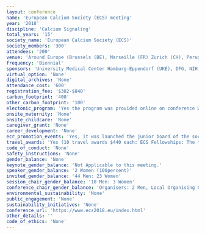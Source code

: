 ```yaml
---
layout: conference 
name: 'European Calcium Society (ECS) meeting'
year: '2018'
discipline: 'Calcium Signaling'
total_years: '15'
society_name: 'European Calcium Society (ECS)'
society_members: '300'
attendees: '200'
venue: 'Around Europe (Brussels (BE), Marseille (FR) Zurich (CH), Perugia (IT), Munster (DE), Paris (FR), Cambridge (UK), Strasbourg (FR), Leuven (BE), Warsaw (PO), Toulouse (FR), Aix-en-Provence (FR), Valladolid (ES), Hamburg (DE)'
frequency: 'Biennial'
sponsors: 'University Medical Center Hamburg-Eppendorf (UKE), DFG, NIH, CoolLed, biomol, Cell Calcium, Contact'
virtual_option: 'None'
digital_archives: 'None'
attendance_cost: '600'
registration_fee: '$382-$840'
carbon_footprint: '400'
other_carbon_footprint: '100'
electonic_program: 'Yes the program was provided online on conference website.'
onsite_maternity: 'None'
onsite_childcare: 'None'
caregiver_grant: 'None'
career_development: 'None'
ecr_promotion_events: 'Yes, it was launched the junior board of the society (only for ECRs)'
travel_awards: 'Yes (10 travel awards $440 each: ECS Fellowships: The travel fellowships aim to help scientists attending the ECS Meeting by covering partially or fully their travel expenses. There are two types of fellowships: Junior travel fellowships, The ECS will allocate 10 grants of maximally 400 Euros to young researchers to facilitate their attendance. The selection will be based on abstract quality. The following conditions apply: Applicant (student or postdoc) must be below 36 years old. Applicant should be member of the ECS (ECS dues for 2018 fully paid). Applicant should have registered and paid the registration fee before applying. Applicant should indicate at abstract submission that he/she applies for an ECS fellowship. Travel fellowships for established scientists from emerging countries. The ECS will allocate 3 grants of maximally 600 Euros to researchers from emerging countries to facilitate their attendance. The selection will be based on abstract quality and motivation letter. The following conditions apply: Applicant should be member of the ECS (ECS dues for 2018 fully paid). Applicant should have registered, submitted an abstract and paid the registration fee before applying. Applicant should send a letter to Jan Parys (jan.parys@kuleuven.be) motivating his/her request for an ECS fellowship.)'
code_of_conduct: 'None'
safety_instructions: 'None'
gender_balance: 'None'
keynote_gender_balance: 'Not Applicable to this meeting.'
speaker_gender_balance: '2 Women (100percent)'
invited_gender_balance: '44 Men: 23 Women'
session_chair_gender_balance: '10 Men: 3 Women'
conference_chair_gender_balance: 'Organisers: 2 Men, Local Organising Committee: 5 Men, 3 Women'
environmental_sustainability: 'None'
public_engagement: 'None'
sustainability_initiatives: 'None'
conference_url: 'https://www.ecs2018.eu/index.html'
other_details: ''
code_of_ethics: 'None'
---
```

